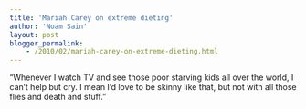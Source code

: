 ```yaml
---
title: 'Mariah Carey on extreme dieting'
author: 'Noam Sain'
layout: post
blogger_permalink:
    - /2010/02/mariah-carey-on-extreme-dieting.html
---
```


“Whenever I watch TV and see those poor starving kids all over the world, I can’t help but cry. I mean I’d love to be skinny like that, but not with all those flies and death and stuff.”